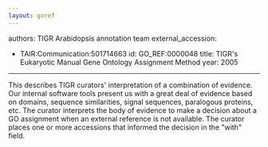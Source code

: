 ```yaml
---
layout: goref
--- 
```

authors: TIGR Arabidopsis annotation team
external_accession: 
  - TAIR:Communication:501714663
id: GO_REF:0000048
title: TIGR's Eukaryotic Manual Gene Ontology Assignment Method
year: 2005
---

This describes TIGR curators' interpretation of a combination of evidence. Our internal software tools present us with a great deal of evidence based on domains, sequence similarities, signal sequences, paralogous proteins, etc. The curator interprets the body of evidence to make a decision about a GO assignment when an external reference is not available. The curator places one or more accessions that informed the decision in the "with" field.
